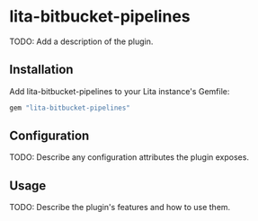 # lita-bitbucket-pipelines

TODO: Add a description of the plugin.

## Installation

Add lita-bitbucket-pipelines to your Lita instance's Gemfile:

``` ruby
gem "lita-bitbucket-pipelines"
```

## Configuration

TODO: Describe any configuration attributes the plugin exposes.

## Usage

TODO: Describe the plugin's features and how to use them.
